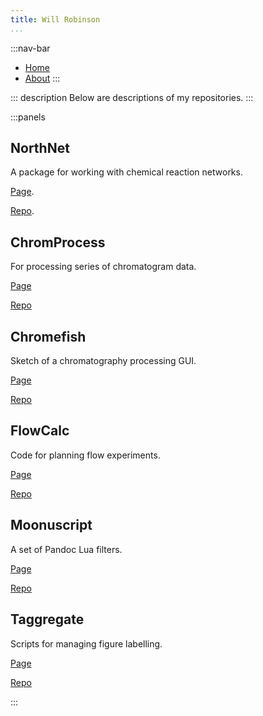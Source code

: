 ```yaml
---
title: Will Robinson
...
```


:::nav-bar
- [Home](index.html)
- [About](about.html)
:::

::: description
Below are descriptions of my repositories.
:::

:::panels

## NorthNet

A package for working with chemical reaction networks.

[Page](northnet.html).

[Repo](https://github.com/Will-Robin/NorthNet).

## ChromProcess

For processing series of chromatogram data.

[Page](chromprocess.html)

[Repo](https://github.com/Will-Robin/ChromProcess)

## Chromefish

Sketch of a chromatography processing GUI.

[Page](chromefish.html)

[Repo](https://github.com/Will-Robin/Chromefish)

## FlowCalc

Code for planning flow experiments.

[Page](flowcalc.html)

[Repo](https://github.com/Will-Robin/FlowCalc)

## Moonuscript

A set of Pandoc Lua filters.

[Page](moonuscript.html)

[Repo](https://github.com/Will-Robin/moonuscript)

## Taggregate

Scripts for managing figure labelling.

[Page](taggregate.html)

[Repo](https://github.com/Will-Robin/Taggregate)

:::
